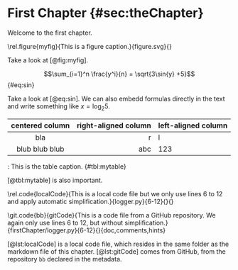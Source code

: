 # First Chapter {#sec:theChapter}

Welcome to the first chapter.

\rel.figure{myfig}{This is a figure caption.}{figure.svg}{}

Take a look at [@fig:myfig].

$$\sum_{i=1}^n \frac{y^i}{n} = \sqrt{3\sin{y} +5}$$ {#eq:sin}

Take a look at [@eq:sin].
We can also embedd formulas directly in the text and write something like $x = \log_2 5$.

|centered column|right-aligned column|left-aligned column|
|:-:|--:|:--|
|bla|r|l|
|blub blub blub|abc|123|

: This is the table caption. {#tbl:mytable}

[@tbl:mytable] is also important.

\rel.code{localCode}{This is a local code file but we only use lines 6 to 12 and apply automatic simplification.}{logger.py}{6-12}{}{}

\git.code{bb}{gitCode}{This is a code file from a GitHub repository. We again only use lines 6 to 12, but without simplification.}{firstChapter/logger.py}{6-12}{}{doc,comments,hints}

[@lst:localCode] is a local code file, which resides in the same folder as the markdown file of this chapter.
[@lst:gitCode] comes from GitHub, from the repository `bb` declared in the metadata.

